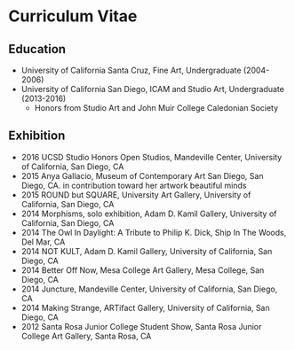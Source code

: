 # Curriculum Vitae

## Education
* University of California Santa Cruz, Fine Art, Undergraduate (2004-2006)
* University of California San Diego, ICAM and Studio Art, Undergraduate (2013-2016)
	* Honors from Studio Art and John Muir College Caledonian Society

## Exhibition
* 2016 UCSD Studio Honors Open Studios, Mandeville Center, University of California, San Diego, CA
* 2015 Anya Gallacio, Museum of Contemporary Art San Diego, San Diego, CA. in contribution toward her artwork beautiful minds
* 2015 ROUND but SQUARE, University Art Gallery, University of California, San Diego, CA
* 2014 Morphisms, solo exhibition, Adam D.  Kamil Gallery, University of California, San Diego, CA
* 2014 The Owl In Daylight: A Tribute to Philip K. Dick, Ship In The Woods, Del Mar, CA
* 2014 NOT KULT, Adam D. Kamil Gallery, University of California, San Diego, CA
* 2014 Better Off Now, Mesa College Art Gallery, Mesa College, San Diego, CA
* 2014 Juncture, Mandeville Center, University of California, San Diego, CA
* 2014 Making Strange, ARTifact Gallery, University of California, San Diego, CA
* 2012 Santa Rosa Junior College Student Show, Santa Rosa Junior College Art Gallery, Santa Rosa, CA

